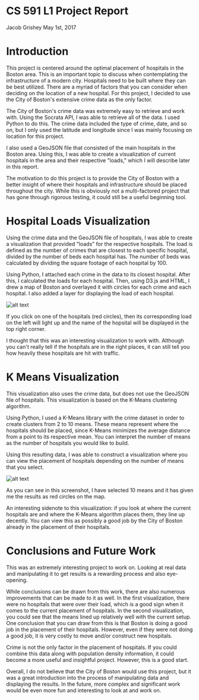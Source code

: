 # CS 591 L1 Project Report

Jacob Grishey
May 1st, 2017

# Introduction

This project is centered around the optimal placement of hospitals in the Boston area. This is an important topic to discuss when contemplating the infrastructure of a modern city. Hospitals need to be built where they can be best utilized. There are a myriad of factors that you can consider when deciding on the location of a new hospital. For this project, I decided to use the City of Boston's extensive crime data as the only factor.

The City of Boston's crime data was extremely easy to retrieve and work with. Using the Socrata API, I was able to retrieve all of the data. I used Python to do this. The crime data included the type of crime, date, and so on, but I only used the latitude and longitude since I was mainly focusing on location for this project.

I also used a GeoJSON file that consisted of the main hospitals in the Boston area. Using this, I was able to create a visualization of current hospitals in the area and their respective "loads," which I will describe later in this report.

The motivation to do this project is to provide the City of Boston with a better insight of where their hospitals and infrastructure should be placed throughout the city. While this is obviously not a multi-factored project that has gone through rigorous testing, it could still be a useful beginning tool.

# Hospital Loads Visualization

Using the crime data and the GeoJSON file of hospitals, I was able to create a visualization that provided "loads" for the respective hospitals. The load is defined as the number of crimes that are closest to each specific hospital, divided by the number of beds each hospital has. The number of beds was calculated by dividing the square footage of each hospital by 100.

Using Python, I attached each crime in the data to its closest hospital. After this, I calculated the loads for each hospital. Then, using D3.js and HTML, I drew a map of Boston and overlayed it with circles for each crime and each hospital. I also added a layer for displaying the load of each hospital.

![alt text](http://datamechanics.io/data/visualization.png)

If you click on one of the hospitals (red circles), then its corresponding load on the left will light up and the name of the hopsital will be displayed in the top right corner.

I thought that this was an interesting visualization to work with. Although you can't really tell if the hospitals are in the right places, it can still tell you how heavily these hospitals are hit with traffic.

# K Means Visualization

This visualization also uses the crime data, but does not use the GeoJSON file of hospitals. This visualization is based on the K-Means clustering algorithm.

Using Python, I used a K-Means library with the crime dataset in order to create clusters from 2 to 10 means. These means represent where the hospitals should be placed, since K-Means minimizes the average distance from a point to its respective mean. You can interpret the number of means as the number of hospitals you would like to build.

Using this resulting data, I was able to construct a visualization where you can view the placement of hospitals depending on the number of means that you select.

![alt text](http://datamechanics.io/data/visualization2.png)

As you can see in this screenshot, I have selected 10 means and it has given me the results as red circles on the map.

An interesting sidenote to this visualization: if you look at where the current hospitals are and where the K-Means algorithm places them, they line up decently. You can view this as possibly a good job by the City of Boston already in the placement of their hospitals.

# Conclusions and Future Work

This was an extremely interesting project to work on. Looking at real data and manipulating it to get results is a rewarding process and also eye-opening.

While conclusions can be drawn from this work, there are also numerous improvements that can be made to it as well. In the first visualization, there were no hospitals that were over their load, which is a good sign when it comes to the current placement of hospitals. In the second visualization, you could see that the means lined up relatively well with the current setup. One conclusion that you can draw from this is that Boston is doing a good job in the placement of their hospitals. However, even if they were not doing a good job, it is very costly to move and/or construct new hospitals.

Crime is not the only factor in the placement of hospitals. If you could combine this data along with population density information, it could become a more useful and insightful project. However, this is a good start.

Overall, I do not believe that the City of Boston would use this project, but it was a great introduction into the process of manipulating data and displaying the results. In the future, more complex and significant work would be even more fun and interesting to look at and work on.




